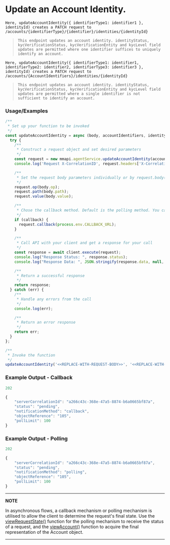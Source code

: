 # Update an Account Identity.

`Here, updateAccountIdentity({ identifierType1: identifier1 }, identityId) creates a PATCH request to /accounts/{identifierType}/{identifier}/identities/{identityId}`

> `This endpoint updates an account identity. identityStatus, kycVerificationStatus, kycVerificationEntity and kycLevel field updates are permitted where one identifier suffices to uniquely identify an account.`

`Here, updateAccountIdentity({ identifierType1: identifier1, identifierType2: identifier2, identifierType3: identifier3 }, identityId) creates a PATCH request to /accounts/{AccountIdentifiers}/identities/{identityId}`

> `This endpoint updates an account identity. identityStatus, kycVerificationStatus, kycVerificationEntity and kycLevel field updates are permitted where a single identifier is not sufficient to identify an account.`

### Usage/Examples

```javascript
/**
 * Set up your function to be invoked
 */
const updateAccountIdentity = async (body, accountIdentifiers, identityId, callback = false) => {
  try {
    /**
     * Construct a request object and set desired parameters
     */
    const request = new mmapi.agentService.updateAccountIdentity(accountIdentifiers, identityId);
    console.log('Request X-CorrelationID', request.headers['X-CorrelationID']);

    /**
     * Set the request body parameters individually or by request.body(body);
     */
    request.op(body.op);
    request.path(body.path);
    request.value(body.value);

    /**
     * Chose the callback method. Default is the polling method. You can also chose it by request.polling();
     */
    if (callback) {
      request.callback(process.env.CALLBACK_URL);
    }

    /**
     * Call API with your client and get a response for your call
     */
    const response = await client.execute(request);
    console.log("Response Status: ", response.status);
    console.log("Response Data: ", JSON.stringify(response.data, null, 4));

    /**
     * Return a successful response
     */
    return response;
  } catch (err) {
    /**
     * Handle any errors from the call
     */
    console.log(err);

    /**
     * Return an error response
     */
    return err;
  }
};

/**
 * Invoke the function
 */
updateAccountIdentity('<<REPLACE-WITH-REQUEST-BODY>>', '<<REPLACE-WITH-ACCOUNT-IDENTIFIERS>>', '<<REPLACE-WITH-IDENTITY-ID>>');
```

### Example Output - Callback

```javascript
202

{
    "serverCorrelationId": "a266c43c-368e-47a5-8874-b6a0665bf87a",
    "status": "pending",
    "notificationMethod": "callback",
    "objectReference": "105",
    "pollLimit": 100
}
```

### Example Output - Polling

```javascript
202

{
    "serverCorrelationId": "a266c43c-368e-47a5-8874-b6a0665bf87a",
    "status": "pending",
    "notificationMethod": "polling",
    "objectReference": "105",
    "pollLimit": 100
}
```

---

**NOTE**

In asynchronous flows, a callback mechanism or polling mechanism is utilised to allow the client to determine the request's final state. Use the [viewRequestState()](viewRequestState.Readme.md) function for the polling mechanism to receive the status of a request, and the [viewAccount()](viewAccount.Readme.md) function to acquire the final representation of the Account object.

---